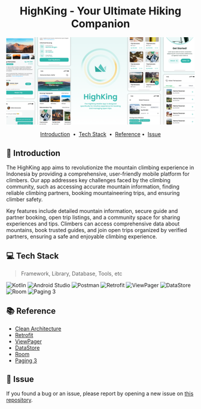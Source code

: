 

<div align="center">
<h1> HighKing - Your Ultimate Hiking Companion </h1>
<a href="https://github.com/ENTS-H104/highking-mobile-app">
    <img src="./img/covergithub.png" alt="readme-project-template">
</a>
</div>

<!-- You can make badge by read on official documentation at https://shields.io/badges -->


<p align="center">
<a href="#-introduction">Introduction</a> &nbsp;&bull;&nbsp;
<a href="#-tech-stack">Tech Stack</a> &nbsp;&bull;&nbsp;
<a href="#-reference">Reference</a>&nbsp;&bull;&nbsp;
<a href="#-issue">Issue</a>
</p>

## 📄 Introduction

The HighKing app aims to revolutionize the mountain climbing experience in Indonesia by providing a comprehensive, user-friendly mobile platform for climbers. Our app addresses key challenges faced by the climbing community, such as accessing accurate mountain information, finding reliable climbing partners, booking mountaineering trips, and ensuring climber safety.

Key features include detailed mountain information, secure guide and partner booking, open trip listings, and a community space for sharing experiences and tips. Climbers can access comprehensive data about mountains, book trusted guides, and join open trips organized by verified partners, ensuring a safe and enjoyable climbing experience.

## 💻 Tech Stack

> Framework, Library, Database, Tools, etc

![Kotlin](https://img.shields.io/badge/Kotlin-0095D5?style=for-the-badge&logo=kotlin&logoColor=white)
![Android Studio](https://img.shields.io/badge/Android%20Studio-3DDC84?style=for-the-badge&logo=android-studio&logoColor=white)
![Postman](https://img.shields.io/badge/Postman-FF6C37?style=for-the-badge&logo=postman&logoColor=white)
![Retrofit](https://img.shields.io/badge/Retrofit-007FFF?style=for-the-badge&logo=retrofit&logoColor=white)
![ViewPager](https://img.shields.io/badge/ViewPager-FF4081?style=for-the-badge&logo=android&logoColor=white)
![DataStore](https://img.shields.io/badge/DataStore-FF6F00?style=for-the-badge&logo=android&logoColor=white)
![Room](https://img.shields.io/badge/Room-007FFF?style=for-the-badge&logo=room&logoColor=white)
![Paging 3](https://img.shields.io/badge/Paging%203-FF6F00?style=for-the-badge&logo=android&logoColor=white)


## 📚 Reference

- [Clean Architecture](https://developer.android.com/topic/architecture)
- [Retrofit](https://square.github.io/retrofit/)
- [ViewPager](https://developer.android.com/training/animation/screen-slide)
- [DataStore](https://developer.android.com/topic/libraries/architecture/datastore)
- [Room](https://developer.android.com/training/data-storage/room/)
- [Paging 3](https://developer.android.com/topic/libraries/architecture/paging/v3-overview)

  
## 🚩 Issue

If you found a bug or an issue, please report by opening a new issue on [this repository](https://github.com/ENTS-H104/highking-mobile-app/issues).